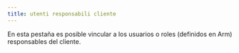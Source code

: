 ```yaml
---
title: utenti responsabili cliente
---
```


En esta pestaña es posible vincular a los usuarios o roles (definidos en Arm) responsables del cliente.